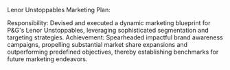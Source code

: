 Lenor Unstoppables Marketing Plan:

Responsibility: Devised and executed a dynamic marketing blueprint for P&G's Lenor Unstoppables, leveraging sophisticated segmentation and targeting strategies.
Achievement: Spearheaded impactful brand awareness campaigns, propelling substantial market share expansions and outperforming predefined objectives, thereby establishing benchmarks for future marketing endeavors.

